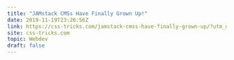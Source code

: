 ```yaml
---
title: "JAMstack CMSs Have Finally Grown Up!"
date: 2019-11-19T23:26:56Z
link: https://css-tricks.com/jamstack-cmss-have-finally-grown-up/?utm_medium=RSS&utm_source=hune
site: css-tricks.com
topic: Webdev
draft: false
---
```

